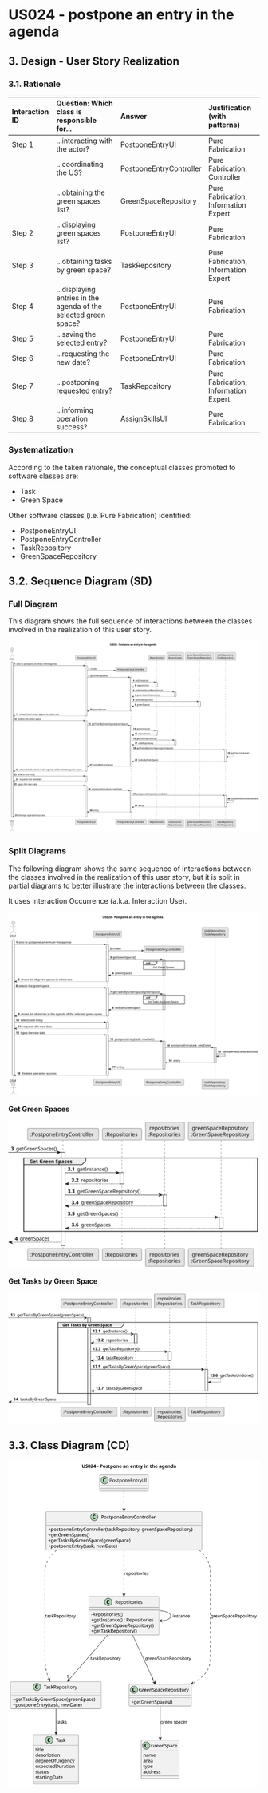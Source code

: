 # US024 - postpone an entry in the agenda

## 3. Design - User Story Realization 

### 3.1. Rationale

| Interaction ID | Question: Which class is responsible for...                      | Answer                     | Justification (with patterns)             |
|:---------------|:-----------------------------------------------------------------|:---------------------------|:------------------------------------------|
| Step 1         | ...interacting with the actor?                                   | PostponeEntryUI            | Pure Fabrication                          |
|                | ...coordinating the US?                                          | PostponeEntryController    | Pure Fabrication, Controller              |
|                | ...obtaining the green spaces list?                              | GreenSpaceRepository       | Pure Fabrication, Information Expert      |
| Step 2         | ...displaying green spaces list?                                 | PostponeEntryUI            | Pure Fabrication                          |
| Step 3         | ...obtaining tasks by green space?                               | TaskRepository             | Pure Fabrication, Information Expert      |
| Step 4         | ...displaying entries in the agenda of the selected green space? | PostponeEntryUI            | Pure Fabrication                          |
| Step 5         | ...saving the selected entry?                                    | PostponeEntryUI            | Pure Fabrication                          |              
| Step 6         | ...requesting the new date?                                      | PostponeEntryUI            | Pure Fabrication                          | 
| Step 7         | ...postponing requested entry?                                   | TaskRepository             | Pure Fabrication, Information Expert      | 
| Step 8         | ...informing operation success?                                  | AssignSkillsUI             | Pure Fabrication                          |

### Systematization ##

According to the taken rationale, the conceptual classes promoted to software classes are: 

* Task
* Green Space

Other software classes (i.e. Pure Fabrication) identified: 

* PostponeEntryUI  
* PostponeEntryController
* TaskRepository
* GreenSpaceRepository

## 3.2. Sequence Diagram (SD)

### Full Diagram

This diagram shows the full sequence of interactions between the classes involved in the realization of this user story.

![US04 - Sequence Diagram - Full](svg/us024-sequence-diagram-full.svg)

### Split Diagrams

The following diagram shows the same sequence of interactions between the classes involved in the realization of this user story, but it is split in partial diagrams to better illustrate the interactions between the classes.

It uses Interaction Occurrence (a.k.a. Interaction Use).

![US04 - Sequence Diagram - split](svg/us024-sequence-diagram-split.svg)

**Get Green Spaces**

![Sequence Diagram - Partial - Get Green Spaces](svg/us024-sequence-diagram-partial-get-green-spaces.svg)

**Get Tasks by Green Space**

![Sequence Diagram - Partial - Get Tasks by Green Space](svg/us024-sequence-diagram-partial-get-tasks-by-green-space.svg)


## 3.3. Class Diagram (CD)

![US04 - Class Diagram](svg/us024-class-diagram.svg)